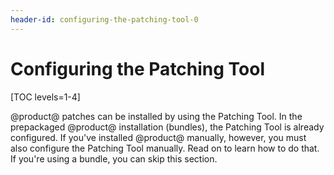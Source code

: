 ```yaml
---
header-id: configuring-the-patching-tool-0
---
```


# Configuring the Patching Tool

[TOC levels=1-4]

@product@ patches can be installed by using the Patching Tool. In the
prepackaged @product@ installation (bundles), the Patching Tool is already
configured. If you've installed @product@ manually, however, you must also
configure the Patching Tool manually. Read on to learn how to do that. If you're
using a bundle, you can skip this section.
